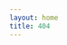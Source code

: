 ```yaml
---
layout: home
title: 404
---
```


<script type="text/javascript" src="http://www.qq.com/404/search_children.js" charset="utf-8"></script>